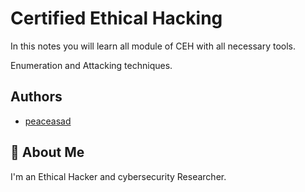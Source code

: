# Certified Ethical Hacking  

In this notes you will learn all module of CEH with all necessary tools.

Enumeration and Attacking techniques.




## Authors

- [peaceasad](https://www.github.com/peaceasad)


## 🚀 About Me
I'm an Ethical Hacker and cybersecurity Researcher.
